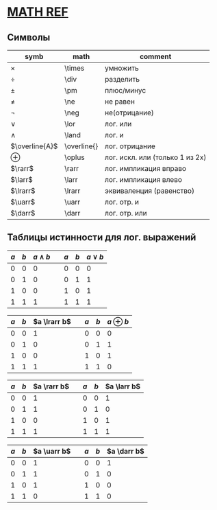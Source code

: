 # [MATH REF](https://oeis.org/wiki/List_of_LaTeX_mathematical_symbols)

## Символы
| symb           | math        | comment                         |
| -------------- | ----------- | ------------------------------- |
| $\times$       | \times      | умножить                        |
| $\div$         | \div        | разделить                       |
| $\pm$          | \pm         | плюс/минус                      |
| $\ne$          | \ne         | не равен                        |
| $\neg$         | \neg        | не(отрицание)                   |
| $\lor$         | \lor        | лог. или                        |
| $\land$        | \land       | лог. и                          |
| $\overline{A}$ | \overline{} | лог. отрицание                  |
| $\oplus$       | \oplus      | лог. искл. или (только 1 из 2х) |
| $\rarr$        | \rarr       | лог. импликация вправо          |
| $\larr$        | \larr       | лог. импликация влево           |
| $\lrarr$       | \lrarr      | эквиваленция (равенство)        |
| $\uarr$        | \uarr       | лог. отр. и                     |
| $\darr$        | \darr       | лог. отр. или                   |

## Таблицы истинности для лог. выражений
| $a$ | $b$ | $a \land b$ |     | $a$ | $b$ | $a \lor b$ |
| --- | --- | ----------- | --- | --- | --- | ---------- |
| 0   | 0   | 0           |     | 0   | 0   | 0          |
| 0   | 1   | 0           |     | 0   | 1   | 1          |
| 1   | 0   | 0           |     | 1   | 0   | 1          |
| 1   | 1   | 1           |     | 1   | 1   | 1          |

| $a$ | $b$ | $a \lrarr b$ |     | $a$ | $b$ | $a \oplus b$ |
| --- | --- | ------------ | --- | --- | --- | ------------ |
| 0   | 0   | 1            |     | 0   | 0   | 0            |
| 0   | 1   | 0            |     | 0   | 1   | 1            |
| 1   | 0   | 0            |     | 1   | 0   | 1            |
| 1   | 1   | 1            |     | 1   | 1   | 0            |

| $a$ | $b$ | $a \rarr b$ |     | $a$ | $b$ | $a \larr b$ |
| --- | --- | ----------- | --- | --- | --- | ----------- |
| 0   | 0   | 1           |     | 0   | 0   | 1           |
| 0   | 1   | 1           |     | 0   | 1   | 0           |
| 1   | 0   | 0           |     | 1   | 0   | 1           |
| 1   | 1   | 1           |     | 1   | 1   | 1           |

| $a$ | $b$ | $a \uarr b$ |     | $a$ | $b$ | $a \darr b$ |
| --- | --- | ----------- | --- | --- | --- | ----------- |
| 0   | 0   | 1           |     | 0   | 0   | 1           |
| 0   | 1   | 1           |     | 0   | 1   | 0           |
| 1   | 0   | 1           |     | 1   | 0   | 0           |
| 1   | 1   | 0           |     | 1   | 1   | 0           |